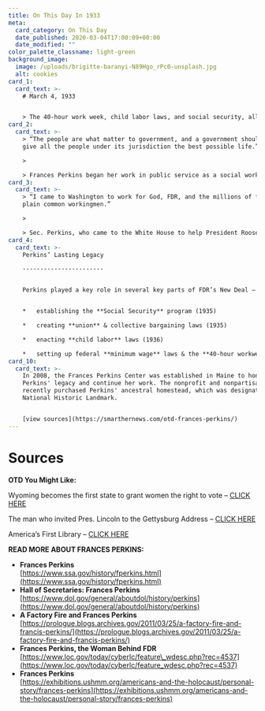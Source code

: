 ```yaml
---
title: On This Day In 1933
meta:
  card_category: On This Day
  date_published: 2020-03-04T17:00:09+00:00
  date_modified: ""
color_palette_classname: light-green
background_image:
  image: /uploads/brigitte-baranyi-N89Hgo_rPc0-unsplash.jpg
  alt: cookies
card_1:
  card_text: >-
    # March 4, 1933  


    > The 40-hour work week, child labor laws, and social security, all policies **she** helped create after becoming the first woman named in a presidential cabinet on this day in 1933.
card_2:
  card_text: >-
    > “The people are what matter to government, and a government should aim to
    give all the people under its jurisdiction the best possible life.”

    > 

    > Frances Perkins began her work in public service as a social worker. Her pursuit for workers' rights was shaped during a trip to NYC on the day of the 1911 Triangle Shirtwaist Factory fire, when nearly 150 workers died. She held many positions in the New York government under then-Governor Franklin D. Roosevelt and his predecessor.
card_3:
  card_text: >-
    > “I came to Washington to work for God, FDR, and the millions of forgotten,
    plain common workingmen.”

    > 

    > Sec. Perkins, who came to the White House to help President Roosevelt draft and implement labor and economic policies during the height of the Great Depression, became the FIRST female cabinet secretary and the LONGEST-serving Labor Secretary in history. As the head of the labor department, she also oversaw the Immigration and Naturalization Service.
card_4:
  card_text: >-
    Perkins’ Lasting Legacy

    -----------------------


    Perkins played a key role in several key parts of FDR’s New Deal – many of which are still in effect today, including:


    *   establishing the **Social Security** program (1935)

    *   creating **union** & collective bargaining laws (1935)

    *   enacting **child labor** laws (1936)

    *   setting up federal **minimum wage** laws & the **40-hour workweek** (1938)
card_10:
  card_text: >-
    In 2008, the Frances Perkins Center was established in Maine to honor
    Perkins' legacy and continue her work. The nonprofit and nonpartisan center
    recently purchased Perkins' ancestral homestead, which was designated a
    National Historic Landmark.


    [view sources](https://smarthernews.com/otd-frances-perkins/)
---
```

Sources
=======

**OTD You Might Like:**

Wyoming becomes the first state to grant women the right to vote – [CLICK HERE](https://smarthernews.com/wyoming-day/)

The man who invited Pres. Lincoln to the Gettysburg Address – [CLICK HERE](https://smarthernews.com/the-man-who-invited-lincoln-to-the-gettysburg-address/)

America’s First Library – [CLICK HERE](https://smarthernews.com/americas-first-library/)

**READ MORE ABOUT FRANCES PERKINS:**

*   **Frances Perkins**  
    [https://www.ssa.gov/history/fperkins.html](https://www.ssa.gov/history/fperkins.html)
*   **Hall of Secretaries: Frances Perkins**  
    [https://www.dol.gov/general/aboutdol/history/perkins](https://www.dol.gov/general/aboutdol/history/perkins)
*   **A Factory Fire and Frances Perkins**  
    [https://prologue.blogs.archives.gov/2011/03/25/a-factory-fire-and-francis-perkins/](https://prologue.blogs.archives.gov/2011/03/25/a-factory-fire-and-francis-perkins/)
*   **Frances Perkins, the Woman Behind FDR**  
    [https://www.loc.gov/today/cyberlc/feature\_wdesc.php?rec=4537](https://www.loc.gov/today/cyberlc/feature_wdesc.php?rec=4537)
*   **Frances Perkins**  
    [https://exhibitions.ushmm.org/americans-and-the-holocaust/personal-story/frances-perkins](https://exhibitions.ushmm.org/americans-and-the-holocaust/personal-story/frances-perkins)
